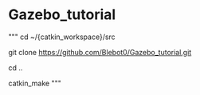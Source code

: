 # Gazebo_tutorial

"""
cd ~/{catkin_workspace}/src

git clone https://github.com/Blebot0/Gazebo_tutorial.git

cd ..

catkin_make
"""
